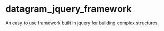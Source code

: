 # datagram_jquery_framework
An easy to use framework built in jquery for building complex structures.
